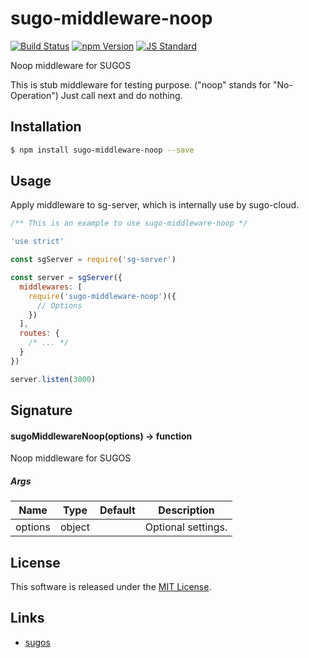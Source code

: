 sugo-middleware-noop
==========

<!---
This file is generated by ape-tmpl. Do not update manually.
--->

<!-- Badge Start -->
<a name="badges"></a>

[![Build Status][bd_travis_com_shield_url]][bd_travis_com_url]
[![npm Version][bd_npm_shield_url]][bd_npm_url]
[![JS Standard][bd_standard_shield_url]][bd_standard_url]

[bd_repo_url]: https://github.com/realglobe-Inc/sugo-middleware-noop
[bd_travis_url]: http://travis-ci.org/realglobe-Inc/sugo-middleware-noop
[bd_travis_shield_url]: http://img.shields.io/travis/realglobe-Inc/sugo-middleware-noop.svg?style=flat
[bd_travis_com_url]: http://travis-ci.com/realglobe-Inc/sugo-middleware-noop
[bd_travis_com_shield_url]: https://api.travis-ci.com/realglobe-Inc/sugo-middleware-noop.svg?token=aeFzCpBZebyaRijpCFmm
[bd_license_url]: https://github.com/realglobe-Inc/sugo-middleware-noop/blob/master/LICENSE
[bd_codeclimate_url]: http://codeclimate.com/github/realglobe-Inc/sugo-middleware-noop
[bd_codeclimate_shield_url]: http://img.shields.io/codeclimate/github/realglobe-Inc/sugo-middleware-noop.svg?style=flat
[bd_codeclimate_coverage_shield_url]: http://img.shields.io/codeclimate/coverage/github/realglobe-Inc/sugo-middleware-noop.svg?style=flat
[bd_gemnasium_url]: https://gemnasium.com/realglobe-Inc/sugo-middleware-noop
[bd_gemnasium_shield_url]: https://gemnasium.com/realglobe-Inc/sugo-middleware-noop.svg
[bd_npm_url]: http://www.npmjs.org/package/sugo-middleware-noop
[bd_npm_shield_url]: http://img.shields.io/npm/v/sugo-middleware-noop.svg?style=flat
[bd_standard_url]: http://standardjs.com/
[bd_standard_shield_url]: https://img.shields.io/badge/code%20style-standard-brightgreen.svg

<!-- Badge End -->


<!-- Description Start -->
<a name="description"></a>

Noop middleware for SUGOS

<!-- Description End -->


<!-- Overview Start -->
<a name="overview"></a>


This is stub middleware for testing purpose. ("noop" stands for "No-Operation")
Just call next and do nothing.


<!-- Overview End -->


<!-- Sections Start -->
<a name="sections"></a>

<!-- Section from "doc/guides/01.Installation.md.hbs" Start -->

<a name="section-doc-guides-01-installation-md"></a>
Installation
-----

```bash
$ npm install sugo-middleware-noop --save
```


<!-- Section from "doc/guides/01.Installation.md.hbs" End -->

<!-- Section from "doc/guides/02.Usage.md.hbs" Start -->

<a name="section-doc-guides-02-usage-md"></a>
Usage
---------

Apply middleware to sg-server, which is internally use by sugo-cloud.

```javascript
/** This is an example to use sugo-middleware-noop */

'use strict'

const sgServer = require('sg-server')

const server = sgServer({
  middlewares: [
    require('sugo-middleware-noop')({
      // Options
    })
  ],
  routes: {
    /* ... */
  }
})

server.listen(3000)


```


<!-- Section from "doc/guides/02.Usage.md.hbs" End -->

<!-- Section from "doc/guides/03.Signature.md.hbs" Start -->

<a name="section-doc-guides-03-signature-md"></a>
Signature
-------

#### sugoMiddlewareNoop(options) -> function

Noop middleware for SUGOS

##### Args

| Name | Type | Default | Description |
| --- | ---- | --- | --- |
| options | object  |  | Optional settings. |


<!-- Section from "doc/guides/03.Signature.md.hbs" End -->


<!-- Sections Start -->


<!-- LICENSE Start -->
<a name="license"></a>

License
-------
This software is released under the [MIT License](https://github.com/realglobe-Inc/sugo-middleware-noop/blob/master/LICENSE).

<!-- LICENSE End -->


<!-- Links Start -->
<a name="links"></a>

Links
------

+ [sugos](https://github.com/realglobe-Inc/sugos)

<!-- Links End -->
